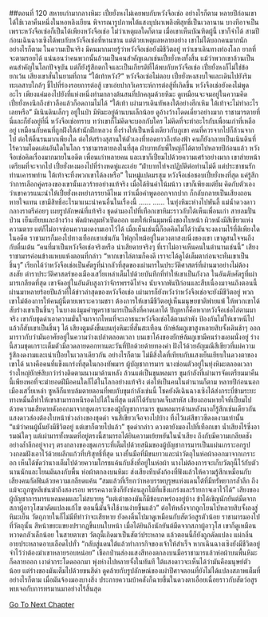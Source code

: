##ตอนที่ 120 สหายเก่ามากลางหิมะ
เปี๋ยยั่งหงไม่เคยพบกับหวังจือเช่อ อย่างไรก็ตาม หลายปีก่อนเขาได้ใช้เวลาคืนหนึ่งในหอหลิงเยียน พิจารณารูปภาพใต้แสงบุปผาเพลิงพิสุทธิ์เป็นเวลานาน บางทีอาจเป็นเพราะหวังจือเซ่อก็เป็นได้เพียงหวังจือเช่อ ไม่ว่าเหตุผลใดก็ตาม เมื่อเขาเห็นบัณฑิตผู้นี้ เขาก็จำได้
สามปีก่อนเฉินฉางเซิงได้พบกับหวังจือเช่อที่หานซาน แต่ด้วยเหตุผลหลายอย่าง เขาไม่ได้บอกคนมากนัก อย่างไรก็ตาม ในความเป็นจริง มีคนมากมายรู้ว่าหวังจือเช่อยังมีชีวิตอยู่ ทว่าเขาเดินทางท่องโลก ยากที่จะตามรอยได้ แน่นอนว่าคนพวกนั้นล้วนเป็นคนสำคัญเฉกเช่นเปี๋ยยั่งหงทั้งสิ้น
แม้ว่าพวกเขาล้วนเป็นคนสำคัญในโลกปัจจุบัน แต่ก็ยังรู้สึกตกใจและเป็นเกียรติที่ได้พบกับหวังจือเช่อ เปี๋ยยั่งหงก็ไม่ใช่ข้อยกเว้น
เสียงเขาสั่นในยามที่ถาม “ใต้เท้าหวัง?”
หวังจือเซ่อไม่ตอบ
เปี๋ยยั่งหงสงบใจและเดินไปยังริมทะเลสาบใกล้ๆ ชี้ไปที่ร่องรอยการต่อสู้ เขาเอ่ยปากวิเคราะห์การต่อสู้ที่เกิดขึ้น
หวังจือเช่อยังคงไม่พูดอะไร เพียงแค่มองไปยังที่แห่งหนึ่งท่ามกลางต้นสนที่ปกคลุมด้วยหิมะ ดูเหมือนจะจมอยู่ในความคิด
เปี๋ยยั่งหงนึกถึงข่าวลือแล้วก็อดถามไม่ได้ “ใต้เท้า เผ่ามารเดินทัพลงใต้อย่างฮึกเหิม ใต้เท้าจะไม่ทำอะไรเลยหรือ”
มีเนินดินเล็กๆ อยู่ในป่า มีหิมะอยู่ด้านบนเล็กน้อย ดูอ้างว้างโดดเดี่ยวอย่างมาก
ราชามารตายที่นี่และก็ยังอยู่ที่นี่
หวังจือเช่อทราบ ทว่าเขาก็ไม่คิดจะบอกกับใคร ไม่คิดที่จะทำอะไรกับเพื่อนเก่าที่เหลืออยู่
เหมือนกับคนที่ถูกฝังใต้สำนักฝึกหลวง
ทิ้งร่างให้เป็นหนึ่งเดียวกับภูเขา
คนที่ควรจากไปก็ล้วนจากไป
ต่อให้ดิ้นรนมากเพียงใด ต่อให้สร้างสุสานให้ตัวเองที่ทอดยาวถึงท้องฟ้า คนก็ยังกลายเป็นเนินดินที่ไร้ความโดดเด่นอันใดในโลก
ราชามารตายลงในที่สุด
ฝ่าบาทกับพี่ใหญ่ก็ได้ตายไปหลายปีก่อนแล้ว
หวังจือเช่อคิดเรื่องมากมายในอดีต เพื่อนเก่าหลายคน และเขาก็เปี่ยมไปด้วยความเศร้าอย่างมาก
เขาส่ายหน้า เตรียมที่จะจากไป
เปี๋ยยั่งหงมองไปที่ร่างหดหู่และเอ่ย “ฝ่าบาทไท่จงปฏิบัติต่อท่านไม่ดี แต่ประชาชนรักท่านเคารพท่าน ใต้เท้าจะทิ้งพวกเขาได้ลงหรือ”
ในหมู่แปดมรสุม หวังจือเช่อชอบเปี๋ยยั่งหงที่สุด แค่รู้สึกว่าการเลือกคู่ครองของเขานั้นเลวร้ายอย่างแท้จริง เมื่อได้ยินคำโน้มน้าว เขาก็เพียงแต่ยิ้ม คิดกับตัวเองว่าเขาควรแนะนำให้เปี๋ยยั่งหงหย่าภรรยาดีไหม ทว่าเมื่อคำพูดออกจากปาก ก็กลับกลายเป็นเสียงถอนหายใจแทน
เขามีสิทธิ์อะไรมาแนะนำคนอื่นในเรื่องนี้
……
……
ในทุ่งหิมะห่างไปพันลี้ แม่น้ำดวงดาวกลางราตรีค่อยๆ เผยรูปลักษณ์ที่แท้จริง
ชุดดำมองไปที่เทือกเขาหิมะราวกับได้เห็นเพื่อนเก่า
สายลมปั่นป่วน เย็นเยียบและอ้างว้าง พัดผ้าคลุมหัวเปิดออก เผยให้เห็นมุมหนึ่งของใบหน้า
ผิวหนังมีสีเขียวแห่งความตาย แต่ก็ไม่อาจซ่อนความงดงามเอาไว้ได้ เมื่อเห็นเช่นนี้ก็อดคิดไม่ได้ว่ามันจะงดงามไร้ที่ติเพียงใดในอดีต
ราชามารก็มองไปทางเทือกเขาเช่นกัน ไฟลุกไหม้อยู่ในดวงตาสงบนิ่งของเขา เขาดูสนใจจนถึงกับตื่นเต้น
“คนที่มาเป็นหวังจือเช่อจริงหรือ น่าเสียดายจริงๆ ที่เราไม่อาจเห็นคนในตำนานเช่นนี้”
เสียงราชามารค่อนข้างแหบแห้งตอนที่กล่าว “หากเขาไล่ตามก็คงดี เราจะได้ดูได้เต็มตาก่อนจะหั่นเขาเป็นชิ้นๆ”
เรียกได้ว่าหวังจือเช่อเป็นศัตรูที่น่ากลัวที่สุดของเผ่ามารในประวัติศาสตร์ที่ผ่านมาอย่างไม่ต้องสงสัย
ตำราประวัติศาสตร์ของเมืองเสวี่ยเหล่าเต็มไปด้วยบันทึกที่ทำให้เขาเป็นกังวล
ในอันดับศัตรูที่เผ่ามารเกลียดที่สุด เขาจัดอยู่ในอันดับสูงกว่าจักรพรรดิไท่จง
นับจากพันปีก่อนและสืบเนื่องมาจนถึงตอนนี้ ผ่านมาหลายร้อยปีแล้วที่ได้ข่าวล่าสุดของหวังจือเช่อ เผ่ามารก็ยังหวังว่าหวังจือเช่อจะยังมีชีวิตอยู่ พวกเขาไม่ต้องการให้คนผู้นี้ตายเพราะความชรา ต้องการให้เขามีชีวิตอยู่เห็นมนุษยชาติพ่ายแพ้ ให้พวกเขาได้สับร่างเขาเป็นชิ้นๆ
ในบางแง่มุมคำพูดราชามารเป็นสิ่งที่คาดเดาได้ ปัญหาก็คือหากหวังจือเช่อไล่ตามมาจริง เขากับชุดดำเอาความมั่นใจมาจากไหนที่จะเอาชนะหวังจือเช่อได้ตามลำพัง ป้องกันไม่ให้เขาหนีไปแล้วก็สับเขาเป็นชิ้นๆ ได้
เสียงตูมดังขึ้นบนทุ่งหิมะที่สั่นสะเทือน
ยักษ์ล้มภูเขาสูงหลายสิบจั้งเดินช้าๆ ออกมาราวกับว่ามันอาศัยอยู่ในความว่างเปล่าตลอดเวลา
บนเขาโค้งของยักษ์ล้มภูเขามีคนร่างผอมนั่งอยู่ ร่างนี้สวมชุดเกราะเต็มตัวมีลวดลายดอกทานตะวันที่ปักด้วยด้ายทองคำ ฝังไว้ด้วยอัญมณีสีเขียวที่แผ่ความรู้สึกงดงามและเน่าเปื่อยในเวลาเดียวกัน อย่างไรก็ตาม ไม่มีสิ่งใดที่เทียบกับแสงเย็นเยียบในดวงตาของเขาได้
นางคือคนที่แข็งแกร่งที่สุดในกองทัพมาร ผู้บัญชาการมาร
นางซ่อนตัวอยู่ในทุ่งหิมะตลอดเวลา
ร่างใหญ่ยักษ์สิบกว่าร่างติดตามนางมาด้านหลัง ล้วนแต่เป็นขุนพลมาร
ขุมกำลังที่เผ่ามารจัดเตรียมมาคืนนี้เพียงพอที่จะฆ่ายอดฝีมือคนใดก็ได้ในโลกอย่างแท้จริง ต่อให้เป็นคนในตำนานก็ตาม หลายปีก่อนนอกเมืองเสวี่ยเหล่า ซูหลีก็แทบล้มตายตอนที่พบกับขุมกำลังเช่นนี้ โชคยังดีเฉินฉางเซิงได้ส่งกระบี่ข้ามระยะทางหมื่นลี้ทำให้เขาสามารถหนีรอดไปได้ในที่สุด แต่ก็ได้รับบาดเจ็บสาหัส
เสียงถอนหายใจที่เปี่ยมไปด้วยความเสียดายดังออกมาจากชุดเกราะของผู้บัญชาการมาร
ขุนพลมารด้านหลังนางก็รู้สึกเช่นเดียวกัน
แสงดาวส่องต้องใบหน้าช่วงล่างของชุดดำ จนสีเขียวเจือจางไปบ้าง ทิ้งไว้แต่สีขาวซีดงดงามเท่านั้น
“แม้ว่าคนผู้นั้นยังมีชีวิตอยู่ แต่เขาก็ตายไปแล้ว” ชุดดำกล่าว ดวงตายังมองไปที่เทือกเขา
น้ำเสียงไร้ซึ่งอารมณ์ใดๆ แต่เผ่ามารทั้งหมดที่อยู่ตรงนี้สามารถได้ยินความเย้ยหยันในน้ำเสียง ถึงกับมีความเกลียดชังอย่างล้ำลึกอยู่จางๆ
ตรงกลางของชุดเกราะที่เต็มไปด้วยสนิมของผู้บัญชาการมารเป็นแผ่นเกราะอกรูปวงกลมฝังเอาไว้ด้วยผลึกแก้วที่บริสุทธิ์ที่สุด
นางยื่นมือที่มีขนยาวและนำวัตถุในห่อผ้าออกมาจากเกราะอก
เห็นได้ชัดว่านางเต็มไปด้วยความโกรธแค้นกับสิ่งที่อยู่ในห่อผ้า นางไม่ต้องการจะเก็บวัตถุนี้ไว้กับตัวนานนักและโยนมันลงกับพื้น
ห่อผ้าตกลงบนหิมะ ส่งเสียงทึบดังก้องที่ฟังแล้วให้ความรู้สึกเหมือนกับเสียงคนกัดฟันด้วยความเกลียดแค้น
“สมแล้วที่เรียกว่าหอบรรพบุรุษแห่งแดนใต้ที่มีทรัพยากรล้ำลึก ถึงแม้จะถูกซูหลีเข่นฆ่าถึงสองรอบ พรรคฉางเซิงก็ยังซ่อนลูกไม้ที่แข็งแกร่งและร้ายกาจเอาไว้ได้”
เสียงของผู้บัญชาการมารแหลมคมและไม่สบายหู “แต่เต๋าของมันก็มีข้อบกพร่องอยู่บ้าง ข้าได้เชิญนักยันต์มืดจากสภาผู้อาวุโสมาดัดแปลงแก้ไข ตอนนี้มันจึงใช้งานง่ายขึ้นแล้ว”
ต่อให้หลังจากถูกโยนไปหลายสิบจั้งลงสู่หิมะเย็น วัตถุภายในก็ไม่มีทีท่าว่าจะเสียหาย ยังคงดิ้นไปมาดูเหมือนกับสัตว์อสูรตัวน้อย
ราชามารมองไปที่วัตถุนั้น สีหน้าขยะแขยงปรากฏขึ้นบนใบหน้า เมื่อได้ยินถึงนักยันต์มืดจากสภาผู้อาวุโส เขาก็ดูเหมือนหวาดกลัวเล็กน้อย ในสายตาเขา วัตถุนี้เกิดมาเป็นสัตว์ประหลาด แล้วตอนนี้ก็ยังถูกดัดแปลง แผ่กลิ่นอายประหลาดอาบเลือดไปทั่ว
“กลับสู่แดนใต้แล้วทำภารกิจของเจ้าให้สำเร็จ หากเฉินฉางเซิงยังมีชีวิตอยู่ จำไว้ว่าต้องฆ่าเขาหลายรอบหน่อย”
เชือกป่านส่องแสงสีทองตกลงบนมือราชามารแล้วห่อผ้าบนพื้นหิมะก็คลายออก
เงาดำกระโดดออกมา พุ่งห่างไปหลายจั้งในทันที
ใต้แสงดาวจะเห็นได้ว่ามันคือมนุษย์ตัวน้อย แต่ร่างของมันเต็มไปด้วยขนสีดำ ดูคล้ายกับรูปลักษณ์ของเผ่าปีศาจตอนที่ยังไม่ได้แปลงสภาพเต็มที่ อย่างไรก็ตาม เมื่อมันจ้องมองบางสิ่ง ประกายความบ้าคลั่งก็ฉายขึ้นในดวงตาเอื่อยเฉื่อยราวกับสัตว์อสูรพบเจอกับการทรมานมาอย่างไร้สิ้นสุด


[Go To Next Chapter]( ./793.md)